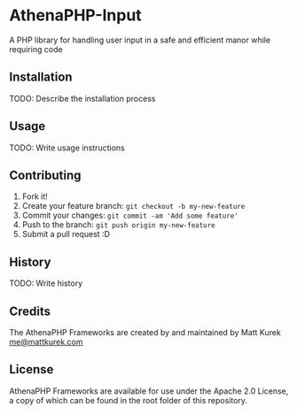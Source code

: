 # AthenaPHP-Input

A PHP library for handling user input in a safe and efficient manor while requiring code

## Installation

TODO: Describe the installation process

## Usage

TODO: Write usage instructions

## Contributing

1. Fork it!
2. Create your feature branch: `git checkout -b my-new-feature`
3. Commit your changes: `git commit -am 'Add some feature'`
4. Push to the branch: `git push origin my-new-feature`
5. Submit a pull request :D

## History

TODO: Write history

## Credits

The AthenaPHP Frameworks are created by and maintained by Matt Kurek <me@mattkurek.com>

## License

AthenaPHP Frameworks are available for use under the Apache 2.0 License, a copy of which can be found in the root folder of this repository.